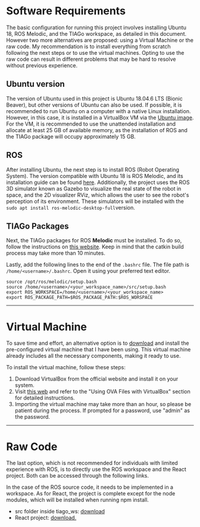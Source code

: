 # Software Requirements
The basic configuration for running this project involves installing Ubuntu 18, ROS Melodic, and the TIAGo workspace, as detailed in this document. However two more alternatives are proposed: using a Virtual Machine or the raw code. My recommendation is to install everything from scratch following the next steps or to use the virtual machines. Opting to use the raw code can result in different problems that may be hard to resolve without previous experience.

## Ubuntu version
The version of Ubuntu used in this project is Ubuntu 18.04.6 LTS (Bionic Beaver), but other versions of Ubuntu can also be used. If possible, it is recommended to run Ubuntu on a computer with a native Linux installation. However, in this case, it is installed in a VirtualBox VM via the [Ubuntu image](https://releases.ubuntu.com/18.04/). For the VM, it is recommended to use the unattended installation and allocate at least 25 GB of available memory, as the installation of ROS and the TIAGo package will occupy approximately 15 GB.

## ROS 
After installing Ubuntu, the next step is to install ROS (Robot Operating System). The version compatible with Ubuntu 18 is ROS Melodic, and its installation guide can be found [here](http://wiki.ros.org/melodic/Installation/Ubuntu). Additionally, the project uses the ROS 3D simulator known as Gazebo to visualize the real state of the robot in space, and the 2D visualizer RViz, which allows the user to see the robot's perception of its environment. These simulators will be installed with the ``sudo apt install ros-melodic-desktop-full``version.



## TIAGo Packages
Next, the TIAGo packages for ROS **Melodic** must be installed. To do so, follow the instructions on [this website](http://wiki.ros.org/Robots/TIAGo/Tutorials/Installation/InstallUbuntuAndROS). Keep in mind that the catkin build process may take more than 10 minutes.

Lastly, add the following lines to the end of the ``.bashrc`` file. The file path is ``/home/<username>/.bashrc``. Open it using your preferred text editor.
```
source /opt/ros/melodic/setup.bash
source /home/<username>/<your_workspace_name>/src/setup.bash
export ROS_WORKSPACE=/home/<username>/<your_workspace_name>
export ROS_PACKAGE_PATH=$ROS_PACKAGE_PATH:$ROS_WORSPACE
```

___________
# Virtual Machine
To save time and effort, an alternative option is to [download](https://mega.nz/file/O2gU3bRI#fN3LesuJlF6LwxjBxxoQb-cPALUXt1mcRQgpwsuOCiU) and install the pre-configured virtual machine that I have been using. This virtual machine already includes all the necessary components, making it ready to use.

To install the virtual machine, follow these steps:

1. Download VirtualBox from the official website and install it on your system.
2. Visit [this web](https://www.alphr.com/ova-virtualbox/) and refer to the "Using OVA Files with VirtualBox" section for detailed instructions.
3. Importing the virtual machine may take more than an hour, so please be patient during the process.
If prompted for a password, use "admin" as the password.


_________

# Raw Code
The last option, which is not recommended for individuals with limited experience with ROS, is to directly use the ROS workspace and the React project. Both can be accessed through the following links. 

In the case of the ROS source code, it needs to be implemented in a workspace. As for React, the project is complete except for the node modules, which will be installed when running npm install.

* src folder inside tiago_ws: [download](https://drive.google.com/file/d/1TI9dlAwHL55C3hVILlkZrvx2NWBe95F-/view?usp=share_link)
* React project: [download.](https://drive.google.com/file/d/1lxwsD3TYcBRF-jBVHjWbFsRBJJGqoX9p/view?usp=share_link)


